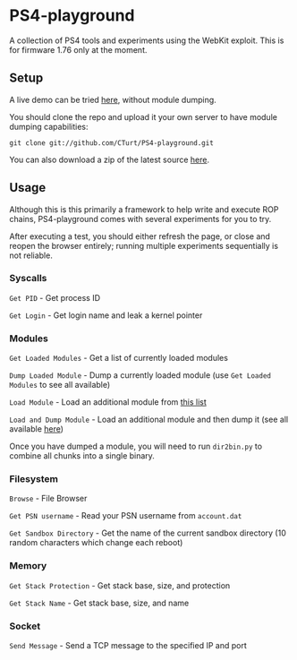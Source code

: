 # PS4-playground
A collection of PS4 tools and experiments using the WebKit exploit. This is for firmware 1.76 only at the moment.

## Setup
A live demo can be tried [here](http://cturt.github.io/PS4-playground/), without module dumping.

You should clone the repo and upload it your own server to have module dumping capabilities:

    git clone git://github.com/CTurt/PS4-playground.git

You can also download a zip of the latest source [here](https://github.com/CTurt/PS4-playground/archive/gh-pages.zip).

## Usage
Although this is this primarily a framework to help write and execute ROP chains, PS4-playground comes with several experiments for you to try.

After executing a test, you should either refresh the page, or close and reopen the browser entirely; running multiple experiments sequentially is not reliable.

### Syscalls
`Get PID` - Get process ID

`Get Login` - Get login name and leak a kernel pointer

### Modules
`Get Loaded Modules` - Get a list of currently loaded modules

`Dump Loaded Module` - Dump a currently loaded module (use `Get Loaded Modules` to see all available)

`Load Module` - Load an additional module from [this list](http://www.ps3devwiki.com/ps4/Libraries#Libraries_on_firmware_1.76)

`Load and Dump Module` - Load an additional module and then dump it (see all available [here](http://www.ps3devwiki.com/ps4/Libraries#Libraries_on_firmware_1.76))

Once you have dumped a module, you will need to run `dir2bin.py` to combine all chunks into a single binary.

### Filesystem
`Browse` - File Browser

`Get PSN username` - Read your PSN username from `account.dat`

`Get Sandbox Directory` - Get the name of the current sandbox directory (10 random characters which change each reboot)

### Memory
`Get Stack Protection` - Get stack base, size, and protection

`Get Stack Name` - Get stack base, size, and name

### Socket
`Send Message` - Send a TCP message to the specified IP and port
